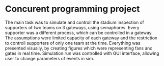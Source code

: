 # Concurent programming project
The main task was to simulate and controll the stadium inspection of supporters of two teams on 3 gateways, using semaphores. Every supporter was a different process, which can be controlled in a gateway. The assumptions were limited capacity of each gateway and the restriction to controll supporters of only one team at the time. Everything was presented visually, by creating figures which were representing fans and gates in real time. Simulation run was controlled with GUI interface, allowing user to change parameters of events in sim.
